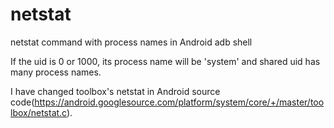 netstat
=======

netstat command with process names in Android adb shell

If the uid is 0 or 1000, its process name will be 'system' and shared uid has many process names.

I have changed toolbox's netstat in Android source code(https://android.googlesource.com/platform/system/core/+/master/toolbox/netstat.c).
